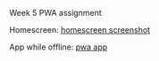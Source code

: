 Week 5 PWA assignment

Homescreen:
[homescreen screenshot](pwa2.jpg)

App while offline:
[pwa app](pwa1.jpg)
